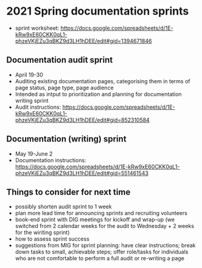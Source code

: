 # 2021 Spring documentation sprints
* sprint worksheet: https://docs.google.com/spreadsheets/d/1E-kRw9xE60CKK0qL1-phzeVKjEZu3qBKZ9d3LH1hDEE/edit#gid=1394671846

## Documentation audit sprint
* April 19-30
* Auditing existing documentation pages, categorising them in terms of page status, page type, page audience
* Intended as intput to prioritization and planning for documentation writing sprint 
* Audit instructions: https://docs.google.com/spreadsheets/d/1E-kRw9xE60CKK0qL1-phzeVKjEZu3qBKZ9d3LH1hDEE/edit#gid=852310584

## Documentation (writing) sprint
* May 19-June 2
* Documentation instructions: https://docs.google.com/spreadsheets/d/1E-kRw9xE60CKK0qL1-phzeVKjEZu3qBKZ9d3LH1hDEE/edit#gid=551461543

## Things to consider for next time
* possibly shorten audit sprint to 1 week
* plan more lead time for announcing sprints and recruiting volunteers
* book-end sprint with DIG meetings for kickoff and wrap-up (we switched from 2 calendar weeks for the audit to Wednesday + 2 weeks for the wiriting sprint)
* how to assess sprint success
* suggestions from MIG for sprint planning: have clear instructions; break down tasks to small, achievable steps; offer role/tasks for individuals who are not comfortable to perform a full audit or re-writing a page 
